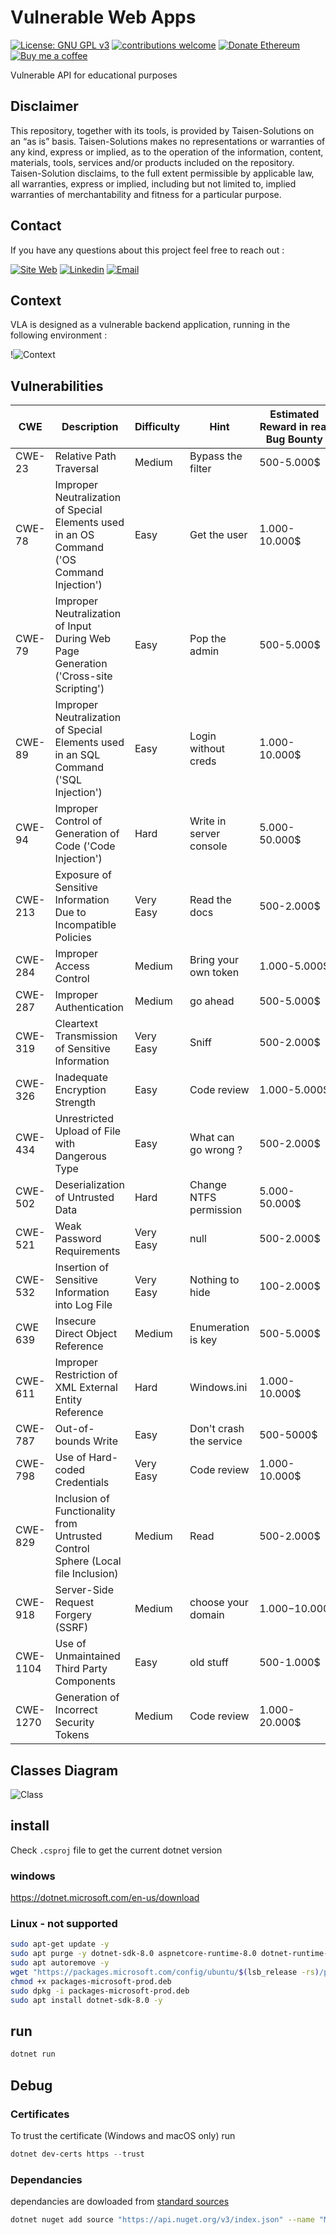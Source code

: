 # Vulnerable Web Apps

[![License: GNU GPL v3](https://img.shields.io/badge/License-GPLv3-blue.svg)](https://www.gnu.org/licenses/gpl-3.0)
[![contributions welcome](https://img.shields.io/badge/contributions-welcome-brightgreen.svg?style=flat)](https://github.com/Aif4thah/Dojo-101/pulls)
[![Donate Ethereum](https://img.shields.io/badge/ETH-donate-4E8EE9.svg?style=flat-square&logo=ethereum)](https://etherscan.io/address/0xcC424e30Ff6eEAb4E6B3A900c5446038F858b314)
[![Buy me a coffee](https://img.shields.io/badge/buy%20me%20a-coffee-yellow)](https://www.buymeacoffee.com/taisensolutions)

Vulnerable API for educational purposes

## Disclaimer

This repository, together with its tools, is provided by Taisen-Solutions on an “as is” basis. Taisen-Solutions makes no representations or warranties of any kind, express or implied, as to the operation of the information, content, materials, tools, services and/or products included on the repository. Taisen-Solution disclaims, to the full extent permissible by applicable law, all warranties, express or implied, including but not limited to, implied warranties of merchantability and fitness for a particular purpose.

## Contact

If you have any questions about this project feel free to reach out :

 [![Site Web](https://img.shields.io/badge/Website-3776AB?style=for-the-badge)](https://taisen.fr)
 [![Linkedin](https://img.shields.io/badge/LinkedIn-0077B5?style=for-the-badge&logo=linkedin&logoColor=white)](https://www.linkedin.com/in/mvacarella/)
 [![Email](https://img.shields.io/badge/Email-8B89CC?style=for-the-badge&logo=protonmail&logoColor=white)](mailto:michael.vacarella@protonmail.com)

## Context

VLA is designed as a vulnerable backend application, running in the following environment : 

!![Context](./Context.png)

## Vulnerabilities

| CWE | Description | Difficulty | Hint | Estimated Reward in real Bug Bounty |
|----|---|----|---|----|
| CWE-23 | Relative Path Traversal | Medium | Bypass the filter | 500-5.000$ |
| CWE-78 | Improper Neutralization of Special Elements used in an OS Command ('OS Command Injection') | Easy | Get the user | 1.000-10.000$|
| CWE-79 | Improper Neutralization of Input During Web Page Generation ('Cross-site Scripting') | Easy | Pop the admin | 500-5.000$ |
| CWE-89 | Improper Neutralization of Special Elements used in an SQL Command ('SQL Injection') | Easy | Login without creds | 1.000-10.000$ |
| CWE-94 | Improper Control of Generation of Code ('Code Injection') | Hard | Write in server console | 5.000-50.000$ |
| CWE-213 | Exposure of Sensitive Information Due to Incompatible Policies | Very Easy | Read the docs | 500-2.000$ |
| CWE-284 | Improper Access Control | Medium | Bring your own token | 1.000-5.000$ |
| CWE-287 | Improper Authentication | Medium | go ahead | 500-5.000$ |
| CWE-319 | Cleartext Transmission of Sensitive Information | Very Easy | Sniff | 500-2.000$ |
| CWE-326 | Inadequate Encryption Strength | Easy | Code review | 1.000-5.000$ |
| CWE-434 | Unrestricted Upload of File with Dangerous Type | Easy | What can go wrong ? | 500-2.000$ |
| CWE-502 | Deserialization of Untrusted Data | Hard | Change NTFS permission | 5.000-50.000$ |
| CWE-521 | Weak Password Requirements | Very Easy | null | 500-2.000$ |
| CWE-532 | Insertion of Sensitive Information into Log File | Very Easy | Nothing to hide|100-2.000$ |
| CWE 639 | Insecure Direct Object Reference | Medium | Enumeration is key |500-5.000$ |
| CWE-611 | Improper Restriction of XML External Entity Reference | Hard | Windows.ini | 1.000-10.000$ |
| CWE-787 | Out-of-bounds Write | Easy | Don't crash the service | 500-5000$ |
| CWE-798 | Use of Hard-coded Credentials | Very Easy | Code review | 1.000-10.000$ |
| CWE-829 | Inclusion of Functionality from Untrusted Control Sphere (Local file Inclusion) | Medium | Read | 500-2.000$|
| CWE-918 | Server-Side Request Forgery (SSRF) | Medium | choose your domain | 1.000$-10.000$|
| CWE-1104 | Use of Unmaintained Third Party Components | Easy | old stuff | 500-1.000$|
| CWE-1270 | Generation of Incorrect Security Tokens | Medium | Code review | 1.000-20.000$ |

## Classes Diagram

![Class](./ClassesDiagram.png)

## install

Check `.csproj` file to get the current dotnet version

### windows

https://dotnet.microsoft.com/en-us/download

### Linux - not supported

```sh
sudo apt-get update -y 
sudo apt purge -y dotnet-sdk-8.0 aspnetcore-runtime-8.0 dotnet-runtime-8.0
sudo apt autoremove -y
wget "https://packages.microsoft.com/config/ubuntu/$(lsb_release -rs)/packages-microsoft-prod.deb" -O packages-microsoft-prod.deb
chmod +x packages-microsoft-prod.deb
sudo dpkg -i packages-microsoft-prod.deb
sudo apt install dotnet-sdk-8.0 -y
```

## run

```sh
dotnet run
```

## Debug 

### Certificates

To trust the certificate (Windows and macOS only) run 

```PowerShell
dotnet dev-certs https --trust
```

### Dependancies

dependancies are dowloaded from [standard sources](https://go.microsoft.com/fwlink/?linkid=848054)

```sh
dotnet nuget add source "https://api.nuget.org/v3/index.json" --name "Microsoft"
```